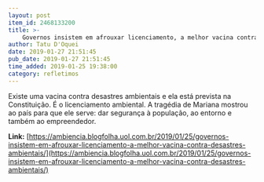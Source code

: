 ```yaml
---
layout: post
item_id: 2468133200
title: >-
    Governos insistem em afrouxar licenciamento, a melhor vacina contra desastres ambientais
author: Tatu D'Oquei
date: 2019-01-27 21:51:45
pub_date: 2019-01-27 21:51:45
time_added: 2019-01-25 19:38:00
category: refletimos
---
```


Existe uma vacina contra desastres ambientais e ela está prevista na Constituição. É o licenciamento ambiental. A tragédia de Mariana mostrou ao país para que ele serve: dar segurança à população, ao entorno e também ao empreendedor.

**Link:** [https://ambiencia.blogfolha.uol.com.br/2019/01/25/governos-insistem-em-afrouxar-licenciamento-a-melhor-vacina-contra-desastres-ambientais/](https://ambiencia.blogfolha.uol.com.br/2019/01/25/governos-insistem-em-afrouxar-licenciamento-a-melhor-vacina-contra-desastres-ambientais/)

